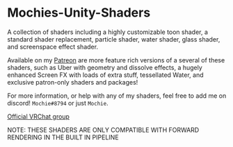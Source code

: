 # Mochies-Unity-Shaders

A collection of shaders including a highly customizable toon shader, a standard shader replacement, particle shader, water shader, glass shader, and screenspace effect shader. 

Available on my [Patreon](https://www.patreon.com/mochieshaders) are more feature rich versions of a several of these shaders, such as Uber with geometry and dissolve effects, a hugely enhanced Screen FX with loads of extra stuff, tessellated Water, and exclusive patron-only shaders and packages!

For more information, or help with any of my shaders, feel free to add me on discord! `Mochie#8794` or just `Mochie`.

[Official VRChat group](https://vrc.group/MOCHIE.7640)

NOTE: THESE SHADERS ARE ONLY COMPATIBLE WITH FORWARD RENDERING IN THE BUILT IN PIPELINE
